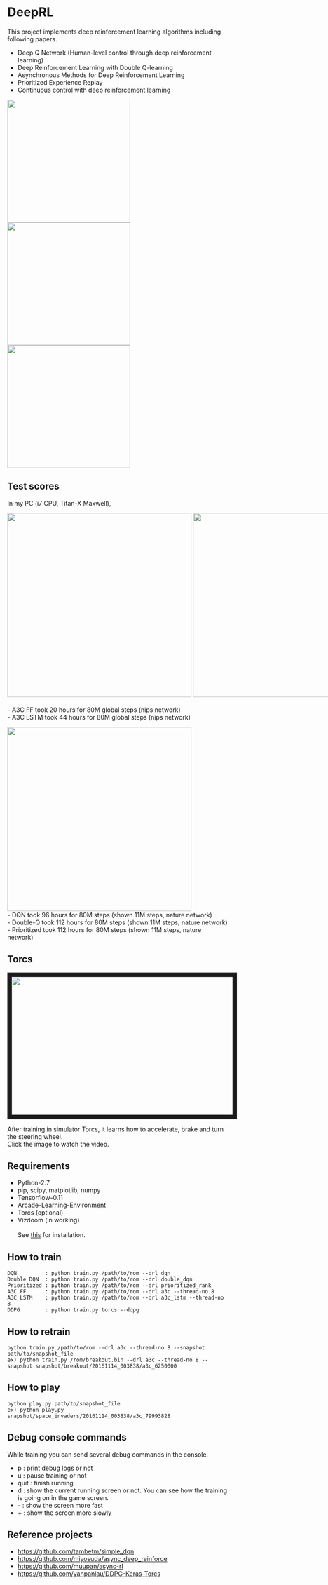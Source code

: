 # DeepRL

This project implements deep reinforcement learning algorithms including following papers.
  - Deep Q Network (Human-level control through deep reinforcement learning) 
  - Deep Reinforcement Learning with Double Q-learning
  - Asynchronous Methods for Deep Reinforcement Learning
  - Prioritized Experience Replay
  - Continuous control with deep reinforcement learning

<img src="https://github.com/only4hj/DeepRL/blob/master/snapshot/space_invaders_a3c_lstm.gif" width="280">
<img src="https://github.com/only4hj/DeepRL/blob/master/snapshot/breakout_a3c.gif" width="280">
<img src="https://github.com/only4hj/DeepRL/blob/master/snapshot/hero.gif" width="280">



## Test scores
In my PC (i7 CPU, Titan-X Maxwell),
<p>
<nobr>
<img src="https://github.com/only4hj/DeepRL/blob/master/snapshot/space_invaders_a3c.png" width="420">
<img src="https://github.com/only4hj/DeepRL/blob/master/snapshot/breakout_a3c.png" width="420">
</nobr>
<br>
  - A3C FF took 20 hours for 80M global steps (nips network)
<br>
  - A3C LSTM took 44 hours for 80M global steps (nips network)

<p>
<img src="https://github.com/only4hj/DeepRL/blob/master/snapshot/hero_priority.png" width="420">
<br>
  - DQN took 96 hours for 80M steps (shown 11M steps, nature network)
<br>
  - Double-Q took 112 hours for 80M steps (shown 11M steps, nature network)
<br>
  - Prioritized took 112 hours for 80M steps (shown 11M steps, nature network)


## Torcs

<a href="https://www.youtube.com/watch?v=CtuDq1SmwJM&feature=youtu.be" target="_blank"><img src="https://raw.githubusercontent.com/only4hj/DeepRL/master/snapshot/torcs-1.png" width="560" height="315" border="10" /></a>

After training in simulator Torcs, it learns how to accelerate, brake and turn the steering wheel.
<br>
Click the image to watch the video.
<br>

## Requirements
  - Python-2.7
  - pip, scipy, matplotlib, numpy
  - Tensorflow-0.11
  - Arcade-Learning-Environment
  - Torcs (optional)
  - Vizdoom (in working)
  <br><br>
  See <a href="INSTALL.md">this</a> for installation.
  
## How to train
```
DQN         : python train.py /path/to/rom --drl dqn
Double DQN  : python train.py /path/to/rom --drl double_dqn
Prioritized : python train.py /path/to/rom --drl prioritized_rank
A3C FF      : python train.py /path/to/rom --drl a3c --thread-no 8
A3C LSTM    : python train.py /path/to/rom --drl a3c_lstm --thread-no 8
DDPG        : python train.py torcs --ddpg
```
  
## How to retrain
```
python train.py /path/to/rom --drl a3c --thread-no 8 --snapshot path/to/snapshot_file
ex) python train.py /rom/breakout.bin --drl a3c --thread-no 8 --snapshot snapshot/breakout/20161114_003838/a3c_6250000
```

## How to play
```
python play.py path/to/snapshot_file
ex) python play.py snapshot/space_invaders/20161114_003838/a3c_79993828
```

## Debug console commands
While training you can send several debug commands in the console.
- p : print debug logs or not
- u : pause training or not
- quit : finish running
- d : show the current running screen or not. You can see how the training is going on in the game screen.
- \- : show the screen more fast
- \+ : show the screen more slowly


## Reference projects
  - https://github.com/tambetm/simple_dqn
  - https://github.com/miyosuda/async_deep_reinforce
  - https://github.com/muupan/async-rl
  - https://github.com/yanpanlau/DDPG-Keras-Torcs
